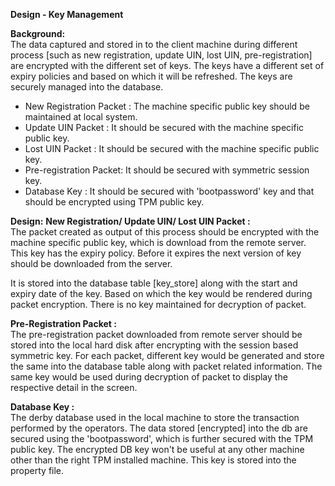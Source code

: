**Design - Key Management**

**Background:**  
  The data captured and stored in to the client machine during different process [such as new registration, update UIN, lost UIN, pre-registration] are encrypted with the different set of keys. The keys have a different set of expiry policies and based on which it will be refreshed. The keys are securely managed into the database.  

  - New Registration Packet : The machine specific public key should be maintained at local system.  
  - Update UIN Packet : It should be secured with the machine specific public key.  
  - Lost UIN Packet :  It should be secured with the machine specific public key.  
  - Pre-registration Packet: It should be secured with symmetric session key.  
  - Database Key : It should be secured with 'bootpassword' key and that should be encrypted using TPM public key.   

    
**Design:**
  **New Registration/ Update UIN/ Lost UIN Packet :**   
   The packet created as output of this process should be encrypted with the machine specific public key, which is download from the remote server. This key has the expiry policy. Before it expires the next version of key should be downloaded from the server. 
     
  It is stored into the database table [key_store] along with the start and expiry date of the key. Based on which the key would be rendered during packet encryption. There is no key maintained for decryption of packet.  

  **Pre-Registration Packet :**   
   The pre-registration packet downloaded from remote server should be stored into the local hard disk after encrypting with the session based symmetric key. For each packet, different key would be generated and store the same into the database table along with packet related information. The same key would be used during decryption of packet to display the respective detail in the screen.  
    
  
  **Database Key :**  
   The derby database used in the local machine to store the transaction performed by the operators. The data stored [encrypted] into the db are secured using the 'bootpassword', which is further secured with the TPM public key. The encrypted DB key won't be useful at any other machine other than the right TPM installed machine. This key is stored into the property file.   
   
   
   